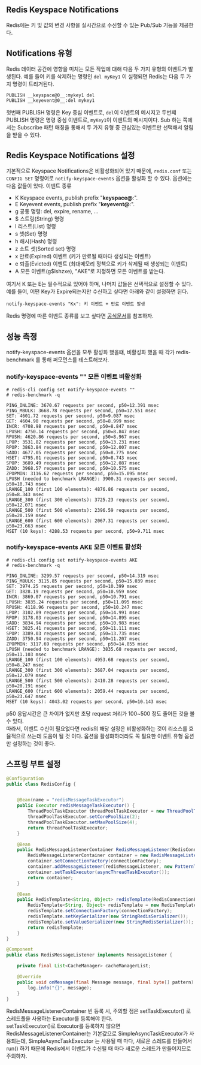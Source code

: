 

## Redis Keyspace Notifications
Redis에는 키 및 값의 변경 사항을 실시간으로 수신할 수 있는 Pub/Sub 기능을 제공한다.


## Notifications 유형
Redis 데이터 공간에 영향을 미치는 모든 작업에 대해 다음 두 가지 유형의 이벤트가 발생된다.
예를 들어 키를 삭제하는 명령인 `del myKey1` 이 실행되면 Redis는 다음 두 가지 명령이 트리거된다.
```redis
PUBLISH __keyspace@0__:mykey1 del
PUBLISH __keyevent@0__:del mykey1
```
첫번째 PUBLISH 명령은 Key 중심 이벤트로, `del`이 이벤트의 메시지고
두번쨰 PUBLISH 명령은 명령 중심 이벤트로, `myKey1`이 이벤트의 메시지이다. 
Sub 하는 쪽에서는 Subscribe 패턴 매칭을 통해서 두 가지 유형 중 관심있는 이벤트만 선택해서 알림을 받을 수 있다.


## Redis Keyspace Notifications 설정
기본적으로 Keyspace Notifications은 비활성화되어 있기 때문에, `redis.conf` 또는 `CONFIG SET` 명령어로 `notify-keyspace-events` 옵션을 활성화 할 수 있다.
옵션에는 다음 값들이 있다.
이벤트 종류
- K   Keyspace events, publish prefix "__keyspace@<db>__:".
- E   Keyevent events, publish prefix "__keyevent@<db>__:".
- g   공통 명령: del, expire, rename, ...
- $   스트링(String) 명령
- l   리스트(List) 명령
- s   셋(Set) 명령
- h   해시(Hash) 명령
- z   소트 셋(Sorted set) 명령
- x   만료(Expired) 이벤트 (키가 만료될 때마다 생성되는 이벤트)
- e   퇴출(Evicted) 이벤트 (최대메모리 정책으로 키가 삭제될 때 생성되는 이벤트)
- A   모든 이벤트(g$lshzxe), "AKE"로 지정하면 모든 이벤트를 받는다.

여기서 K 또는 E는 필수적으로 있어야 하며, 나머지 값들은 선택적으로 설정할 수 있다.
예를 들어, 어떤 Key가 Expire되는지만 수신하고 싶다면 아래와 같이 설정하면 된다.   
```
notify-keyspace-events "Kx": 키 이벤트 + 만료 이벤트 발생
```

Redis 명령에 따른 이벤트 종류를 보고 싶다면 [공식문서](https://redis.io/docs/manual/keyspace-notifications/)를 참조하자. 


## 성능 측정
notify-keyspace-events 옵션을 모두 활성화 했을떄, 비활성화 했을 때 각가 redis-benchmark 를 통해 퍼모먼스를 테스트해보자.

### notify-keyspace-events "" 모든 이벤트 비활성화
```
# redis-cli config set notify-keyspace-events ""
# redis-benchmark -q 
```
```
PING_INLINE: 3670.67 requests per second, p50=12.391 msec
PING_MBULK: 3668.78 requests per second, p50=12.551 msec
SET: 4601.72 requests per second, p50=9.087 msec
GET: 4604.90 requests per second, p50=8.999 msec
INCR: 4708.98 requests per second, p50=8.847 msec
LPUSH: 4750.14 requests per second, p50=8.847 msec
RPUSH: 4620.86 requests per second, p50=8.967 msec
LPOP: 3531.82 requests per second, p50=13.231 msec
RPOP: 3863.84 requests per second, p50=12.007 msec
SADD: 4677.05 requests per second, p50=8.775 msec
HSET: 4795.01 requests per second, p50=8.743 msec
SPOP: 3689.49 requests per second, p50=12.087 msec
ZADD: 3968.57 requests per second, p50=10.575 msec
ZPOPMIN: 3116.62 requests per second, p50=15.095 msec
LPUSH (needed to benchmark LRANGE): 3900.31 requests per second, p50=10.743 msec
LRANGE_100 (first 100 elements): 4876.86 requests per second, p50=8.343 msec
LRANGE_300 (first 300 elements): 3725.23 requests per second, p50=12.071 msec
LRANGE_500 (first 500 elements): 2396.59 requests per second, p50=20.159 msec
LRANGE_600 (first 600 elements): 2067.31 requests per second, p50=23.663 msec
MSET (10 keys): 4288.53 requests per second, p50=9.711 msec
```

### notify-keyspace-events AKE 모든 이벤트 활성화
```
# redis-cli config set notify-keyspace-events AKE
# redis-benchmark -q 
```

```
PING_INLINE: 3299.57 requests per second, p50=14.319 msec
PING_MBULK: 3115.85 requests per second, p50=15.039 msec
SET: 3974.25 requests per second, p50=10.399 msec
GET: 3828.19 requests per second, p50=10.959 msec
INCR: 3869.07 requests per second, p50=10.791 msec
LPUSH: 3835.24 requests per second, p50=11.095 msec
RPUSH: 4118.96 requests per second, p50=10.247 msec
LPOP: 3102.89 requests per second, p50=14.991 msec
RPOP: 3178.03 requests per second, p50=14.895 msec
SADD: 3834.94 requests per second, p50=10.983 msec
HSET: 3825.41 requests per second, p50=11.111 msec
SPOP: 3389.03 requests per second, p50=13.735 msec
ZADD: 3750.94 requests per second, p50=11.207 msec
ZPOPMIN: 3117.69 requests per second, p50=14.855 msec
LPUSH (needed to benchmark LRANGE): 3835.68 requests per second, p50=11.103 msec
LRANGE_100 (first 100 elements): 4953.68 requests per second, p50=8.247 msec
LRANGE_300 (first 300 elements): 3687.04 requests per second, p50=12.079 msec
LRANGE_500 (first 500 elements): 2410.28 requests per second, p50=20.191 msec
LRANGE_600 (first 600 elements): 2059.44 requests per second, p50=23.647 msec
MSET (10 keys): 4043.02 requests per second, p50=10.143 msec
```
p50 응답시간은 큰 차이가 없지만 초당 request 처리가 100~500 정도 줄어든 것을 볼 수 있다.   
따라서, 이벤트 수신이 필요없다면 redis의 해당 설정은 비활성화하는 것이 리소스를 효율적으로 쓰는데 도움이 될 것 이다.
옵션을 활성화하더라도 꼭 필요한 이벤트 유형 옵션만 설정하는 것이 좋다.



## 스프링 부트 설정
```java
@Configuration
public class RedisConfig {


	@Bean(name = "redisMessageTaskExecutor")
	public Executor redisMessageTaskExecutor() {
		ThreadPoolTaskExecutor threadPoolTaskExecutor = new ThreadPoolTaskExecutor();
		threadPoolTaskExecutor.setCorePoolSize(2); 
		threadPoolTaskExecutor.setMaxPoolSize(4);
		return threadPoolTaskExecutor;
	}

	@Bean
	public RedisMessageListenerContainer RedisMessageListener(RedisConnectionFactory connectionFactory, RedisMessageListener redisMessageListener) {
		RedisMessageListenerContainer container = new RedisMessageListenerContainer();
		container.setConnectionFactory(connectionFactory);
		container.addMessageListener(redisMessageListener, new PatternTopic("*"));
		container.setTaskExecutor(asyncThreadTaskExecutor());
		return container;
	}

	@Bean
	public RedisTemplate<String, Object> redisTemplate(RedisConnectionFactory connectionFactory) {
		RedisTemplate<String, Object> redisTemplate = new RedisTemplate<>();
		redisTemplate.setConnectionFactory(connectionFactory);
		redisTemplate.setKeySerializer(new StringRedisSerializer());
		redisTemplate.setValueSerializer(new StringRedisSerializer());
		return redisTemplate;
	}
}
```
```java
@Component
public class RedisMessageListener implements MessageListener {

    private final List<CacheManager> cacheManagerList;

    @Override
    public void onMessage(final Message message, final byte[] pattern) {
        log.info("{}", message);
    }
}
```

RedisMessageListenerContainer 빈 등록 시, 주의할 점은 setTaskExecutor() 로 스레드풀을 사용하는 Executor를 등록해야 한다.   
setTaskExecutor()로 Executor를 등록하지 않으면 RedisMessageListenerContainer는 기본값으로 SimpleAsyncTaskExecutor가 사용되는데,
SimpleAsyncTaskExecutor 는 사용될 때 마다, 새로운 스레드를 만들어서 run() 하기 때문에 Redis에서 이벤트가 수신될 때 마다 새로운 스레드가 만들어지므로 주의하자.
